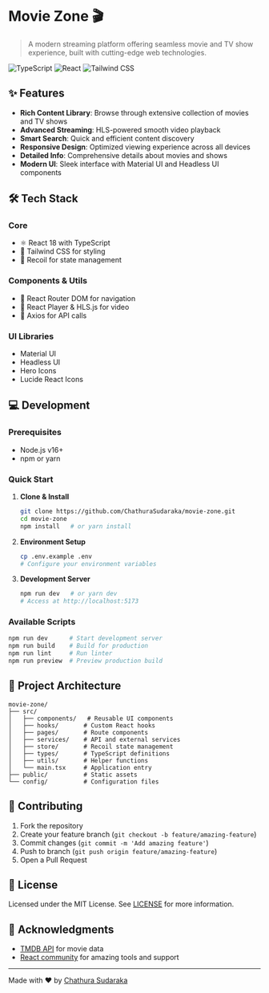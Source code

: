 # Movie Zone 🎬

> A modern streaming platform offering seamless movie and TV show experience, built with cutting-edge web technologies.

![TypeScript](https://img.shields.io/badge/TypeScript-007ACC?style=flat&logo=typescript&logoColor=white)
![React](https://img.shields.io/badge/React-61DAFB?style=flat&logo=react&logoColor=black)
![Tailwind CSS](https://img.shields.io/badge/Tailwind_CSS-38B2AC?style=flat&logo=tailwind-css&logoColor=white)

## ✨ Features

- **Rich Content Library**: Browse through extensive collection of movies and TV shows
- **Advanced Streaming**: HLS-powered smooth video playback
- **Smart Search**: Quick and efficient content discovery
- **Responsive Design**: Optimized viewing experience across all devices
- **Detailed Info**: Comprehensive details about movies and shows
- **Modern UI**: Sleek interface with Material UI and Headless UI components

## 🛠️ Tech Stack

### Core
- ⚛️ React 18 with TypeScript
- 🎨 Tailwind CSS for styling
- 🔄 Recoil for state management

### Components & Utils
- 📱 React Router DOM for navigation
- 🎥 React Player & HLS.js for video
- 🔌 Axios for API calls

### UI Libraries
- Material UI
- Headless UI
- Hero Icons
- Lucide React Icons

## 💻 Development

### Prerequisites
- Node.js v16+
- npm or yarn

### Quick Start
1. **Clone & Install**
   ```bash
   git clone https://github.com/ChathuraSudaraka/movie-zone.git
   cd movie-zone
   npm install   # or yarn install
   ```

2. **Environment Setup**
   ```bash
   cp .env.example .env
   # Configure your environment variables
   ```

3. **Development Server**
   ```bash
   npm run dev   # or yarn dev
   # Access at http://localhost:5173
   ```

### Available Scripts
```bash
npm run dev      # Start development server
npm run build    # Build for production
npm run lint     # Run linter
npm run preview  # Preview production build
```

## 📂 Project Architecture

```
movie-zone/
├── src/
│   ├── components/   # Reusable UI components
│   ├── hooks/       # Custom React hooks
│   ├── pages/       # Route components
│   ├── services/    # API and external services
│   ├── store/       # Recoil state management
│   ├── types/       # TypeScript definitions
│   ├── utils/       # Helper functions
│   └── main.tsx     # Application entry
├── public/          # Static assets
└── config/          # Configuration files
```

## 🤝 Contributing

1. Fork the repository
2. Create your feature branch (`git checkout -b feature/amazing-feature`)
3. Commit changes (`git commit -m 'Add amazing feature'`)
4. Push to branch (`git push origin feature/amazing-feature`)
5. Open a Pull Request

## 📄 License

Licensed under the MIT License. See [LICENSE](LICENSE) for more information.

## 🙏 Acknowledgments

- [TMDB API](https://www.themoviedb.org/documentation/api) for movie data
- [React community](https://reactjs.org/community/support.html) for amazing tools and support

---
Made with ❤️ by [Chathura Sudaraka](https://github.com/ChathuraSudaraka)
